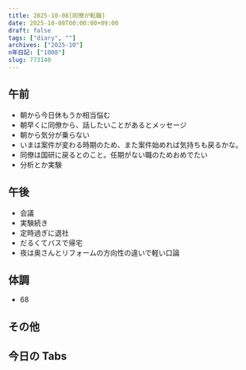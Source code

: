 ```yaml
---
title: 2025-10-08[同僚が転職]
date: 2025-10-08T00:00:00+09:00
draft: false
tags: ["diary", ""]
archives: ["2025-10"]
n年日記: ["1008"]
slug: 773140
---
```


## 午前

- 朝から今日休もうか相当悩む
- 朝早くに同僚から、話したいことがあるとメッセージ
- 朝から気分が乗らない
- いまは案件が変わる時期のため、また案件始めれば気持ちも戻るかな。
- 同僚は国研に戻るとのこと。任期がない職のためおめでたい
- 分析とか実験

## 午後

- 会議
- 実験続き
- 定時過ぎに退社
- だるくてバスで帰宅
- 夜は奥さんとリフォームの方向性の違いで軽い口論

## 体調

- 68

## その他

## 今日の Tabs

